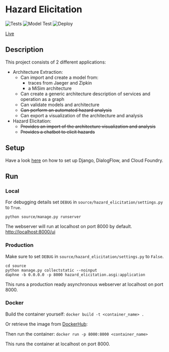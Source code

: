 # Hazard Elicitation

![Tests](https://github.com/Cambio-Project/hazard-elicitation/workflows/Tests/badge.svg)
![Model Test](https://github.com/Cambio-Project/hazard-elicitation/workflows/Model%20Tests/badge.svg)
![Deploy](https://github.com/Cambio-Project/hazard-elicitation/workflows/Deploy/badge.svg)

[Live](https://hazardelicitation.eu-gb.mybluemix.net/ui/)

## Description

This project consists of 2 different applications:
- Architecture Extraction:
  - Can import and create a model from:
    - traces from Jaeger and Zipkin
    - a MiSim architecture
  - Can create a generic architecture description of services and operation as a graph
  - Can validate models and architecture
  - ~~Can perform an automated hazard analysis~~
  - Can export a visualization of the architecture and analysis
- Hazard Elicitation:
  - ~~Provides an import of the architecture visualization and analysis~~
  - ~~Provides a chatbot to elicit hazards~~

## Setup

Have a look [here](https://github.com/Cambio-Project/hazard-elicitation/blob/master/docs/wiki/setup.md) 
on how to set up Django, DialogFlow, and Cloud Foundry.

## Run

### Local

For debugging details set `DEBUG` in `source/hazard_elicitation/settings.py` to `True`.

`python source/manage.py runserver`

The webserver will run at localhost on port 8000 by default.
[http://localhost:8000/ui](http://localhost:8000/ui)

### Production 

Make sure to set `DEBUG` in `source/hazard_elicitation/settings.py` to `False`.

```
cd source
python manage.py collectstatic --noinput
daphne -b 0.0.0.0 -p 8000 hazard_elicitation.asgi:application
```

This runs a production ready asynchronous webserver at localhost on port 8000.

### Docker

Build the container yourself:
` docker build -t <container_name> . `

Or retrieve the image from [DockerHub](https://hub.docker.com/repository/docker/styinx/hazard_elicitation_slim):

Then run the container:
`docker run -p 8000:8000 <container_name>`

This runs the container at localhost on port 8000.

